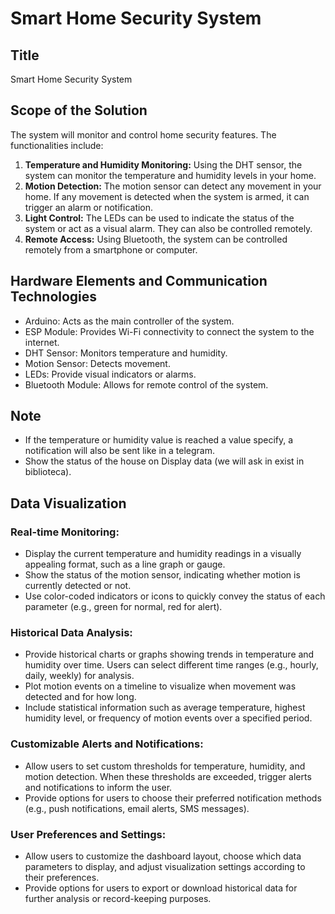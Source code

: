 # Smart Home Security System

## Title
Smart Home Security System

## Scope of the Solution
The system will monitor and control home security features. The functionalities include:

1. **Temperature and Humidity Monitoring:** Using the DHT sensor, the system can monitor the temperature and humidity levels in your home.
2. **Motion Detection:** The motion sensor can detect any movement in your home. If any movement is detected when the system is armed, it can trigger an alarm or notification.
3. **Light Control:** The LEDs can be used to indicate the status of the system or act as a visual alarm. They can also be controlled remotely.
4. **Remote Access:** Using Bluetooth, the system can be controlled remotely from a smartphone or computer.

## Hardware Elements and Communication Technologies
- Arduino: Acts as the main controller of the system.
- ESP Module: Provides Wi-Fi connectivity to connect the system to the internet.
- DHT Sensor: Monitors temperature and humidity.
- Motion Sensor: Detects movement.
- LEDs: Provide visual indicators or alarms.
- Bluetooth Module: Allows for remote control of the system.

## Note
- If the temperature or humidity value is reached a value specify, a notification will also be sent like in a telegram.
- Show the status of the house on Display data (we will ask in exist in biblioteca).

## Data Visualization

### Real-time Monitoring:
- Display the current temperature and humidity readings in a visually appealing format, such as a line graph or gauge.
- Show the status of the motion sensor, indicating whether motion is currently detected or not.
- Use color-coded indicators or icons to quickly convey the status of each parameter (e.g., green for normal, red for alert).

### Historical Data Analysis:
- Provide historical charts or graphs showing trends in temperature and humidity over time. Users can select different time ranges (e.g., hourly, daily, weekly) for analysis.
- Plot motion events on a timeline to visualize when movement was detected and for how long.
- Include statistical information such as average temperature, highest humidity level, or frequency of motion events over a specified period.

### Customizable Alerts and Notifications:
- Allow users to set custom thresholds for temperature, humidity, and motion detection. When these thresholds are exceeded, trigger alerts and notifications to inform the user.
- Provide options for users to choose their preferred notification methods (e.g., push notifications, email alerts, SMS messages).

### User Preferences and Settings:
- Allow users to customize the dashboard layout, choose which data parameters to display, and adjust visualization settings according to their preferences.
- Provide options for users to export or download historical data for further analysis or record-keeping purposes.
